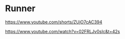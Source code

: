 # Runner
 
https://www.youtube.com/shorts/ZUjO7cAC394

https://www.youtube.com/watch?v=02FRLJv0sIc&t=42s
